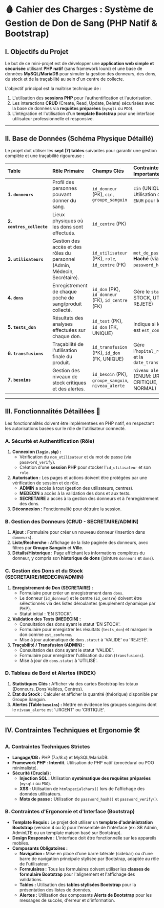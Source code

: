 
# 🩸 Cahier des Charges : Système de Gestion de Don de Sang (PHP Natif & Bootstrap)

## I. Objectifs du Projet

Le but de ce mini-projet est de développer une **application web simple et sécurisée** utilisant **PHP natif** (sans framework lourd) et une base de données **MySQL/MariaDB** pour simuler la gestion des donneurs, des dons, du stock et de la traçabilité au sein d'un centre de collecte.

L'objectif principal est la maîtrise technique de :
1.  L'utilisation des **sessions PHP** pour l'authentification et l'autorisation.
2.  Les interactions **CRUD** (Create, Read, Update, Delete) sécurisées avec la base de données via **requêtes préparées** (`mysqli` ou `PDO`).
3.  L'intégration et l'utilisation d'un **template Bootstrap** pour une interface utilisateur professionnelle et responsive.

---

## II. Base de Données (Schéma Physique Détaillé)

Le projet doit utiliser les **sept (7) tables** suivantes pour garantir une gestion complète et une traçabilité rigoureuse :

| Table | Rôle Primaire | Champs Clés | Contraintes Importantes |
| :--- | :--- | :--- | :--- |
| **1. `donneurs`** | Profil des personnes pouvant donner du sang. | `id_donneur` (PK), `cin`, `groupe_sanguin` | `cin` (UNIQUE), Utilisation d'un `ENUM` pour le `rhesus` |
| **2. `centres_collecte`** | Lieux physiques où les dons sont effectués. | `id_centre` (PK) | |
| **3. `utilisateurs`** | Gestion des accès et des rôles du personnel (Admin, Médecin, Secrétaire). | `id_utilisateur` (PK), `role`, `id_centre` (FK) | `mot_de_passe` **Haché** (via `password_hash`) |
| **4. `dons`** | Enregistrement de chaque poche de sang/produit collecté. | `id_don` (PK), `id_donneur` (FK), `id_centre` (FK) | Gère le `statut` (EN STOCK, UTILISÉ, REJETÉ) |
| **5. `tests_don`** | Résultats des analyses effectuées sur chaque don. | `id_test` (PK), `id_don` (FK, UNIQUE) | Indique si le don est `est_conforme` |
| **6. `transfusions`** | Traçabilité de l'utilisation finale du produit. | `id_transfusion` (PK), `id_don` (FK, UNIQUE) | Gère l'`hopital_recepteur` et la `date_transfusion` |
| **7. `besoins`** | Gestion des niveaux de stock critiques et des alertes. | `id_besoin` (PK), `groupe_sanguin`, `niveau_alerte` | `niveau_alerte` (ENUM: URGENT, CRITIQUE, NORMAL) |

---

## III. Fonctionnalités Détaillées 🚀

Les fonctionnalités doivent être implémentées en PHP natif, en respectant les autorisations basées sur le rôle de l'utilisateur connecté.

### A. Sécurité et Authentification (Rôle)
1.  **Connexion (`login.php`) :**
    * Vérification du `nom_utilisateur` et du mot de passe (via `password_verify`).
    * Création d'une **session PHP** pour stocker l'`id_utilisateur` et son `role`.
2.  **Autorisation :** Les pages et actions doivent être protégées par une vérification de session et de rôle.
    * **ADMIN** a accès à tout (gestion des utilisateurs, centres).
    * **MEDECIN** a accès à la validation des dons et aux tests.
    * **SECRETAIRE** a accès à la gestion des donneurs et à l'enregistrement des dons.
3.  **Déconnexion :** Fonctionnalité pour détruire la session.

### B. Gestion des Donneurs (CRUD - SECRETAIRE/ADMIN)
1.  **Ajout :** Formulaire pour créer un nouveau donneur (Insertion dans `donneurs`).
2.  **Liste/Recherche :** Affichage de la liste paginée des donneurs, avec filtres par **Groupe Sanguin** et **Ville**.
3.  **Détails/Historique :** Page affichant les informations complètes du donneur, y compris son **historique de dons** (jointure `donneurs` et `dons`).

### C. Gestion des Dons et du Stock (SECRETAIRE/MEDECIN/ADMIN)
1.  **Enregistrement de Don (SECRETAIRE) :**
    * Formulaire pour créer un enregistrement dans `dons`.
    * Le donneur (`id_donneur`) et le centre (`id_centre`) doivent être sélectionnés via des listes déroulantes (peuplement dynamique par PHP).
    * Statut initial : 'EN STOCK'.
2.  **Validation des Tests (MEDECIN) :**
    * Consultation des dons ayant le statut 'EN STOCK'.
    * Formulaire pour enregistrer les résultats (`tests_don`) et marquer le don comme `est_conforme`.
    * Mise à jour automatique de `dons.statut` à 'VALIDE' ou 'REJETÉ'.
3.  **Traçabilité / Transfusion (ADMIN) :**
    * Consultation des dons ayant le statut 'VALIDE'.
    * Formulaire pour enregistrer l'utilisation du don (`transfusions`).
    * Mise à jour de `dons.statut` à 'UTILISÉ'.

### D. Tableau de Bord et Alertes (INDEX)
1.  **Statistiques Clés :** Afficher via des cartes Bootstrap les totaux (Donneurs, Dons Valides, Centres).
2.  **État du Stock :** Calculer et afficher la quantité (théorique) disponible par Groupe Sanguin.
3.  **Alertes (Table `besoins`) :** Mettre en évidence les groupes sanguins dont le `niveau_alerte` est 'URGENT' ou 'CRITIQUE'.

---

## IV. Contraintes Techniques et Ergonomie 🛠️

### A. Contraintes Techniques Strictes
* **Langage/DB :** PHP (7.x/8.x) et MySQL/MariaDB.
* **Framework PHP :** **Interdit**. Utilisation de PHP natif (procédural ou POO minimaliste).
* **Sécurité (Crucial) :**
    * **Injection SQL :** Utilisation **systématique des requêtes préparées** (`mysqli` ou `PDO`).
    * **XSS :** Utilisation de `htmlspecialchars()` lors de l'affichage des données utilisateurs.
    * **Mots de passe :** Utilisation de `password_hash()` et `password_verify()`.

### B. Contraintes d'Ergonomie et d'Interface (Bootstrap)
* **Template Requis :** Le projet doit utiliser un **template d'administration Bootstrap** (version 4 ou 5) pour l'ensemble de l'interface (ex: SB Admin, AdminLTE ou un template maison basé sur Bootstrap).
* **Design Responsive :** L'interface doit être fonctionnelle sur les appareils mobiles.
* **Composants Obligatoires :**
    * **Navigation :** Mise en place d'une barre latérale (sidebar) ou d'une barre de navigation principale stylisée par Bootstrap, adaptée au rôle de l'utilisateur.
    * **Formulaires :** Tous les formulaires doivent utiliser les **classes de formulaire Bootstrap** pour l'alignement et l'affichage des validations.
    * **Tables :** Utilisation des **tables stylisées Bootstrap** pour la présentation des listes de données.
    * **Alertes :** Utilisation des composants **Alerts de Bootstrap** pour les messages de succès, d'erreur et d'information.